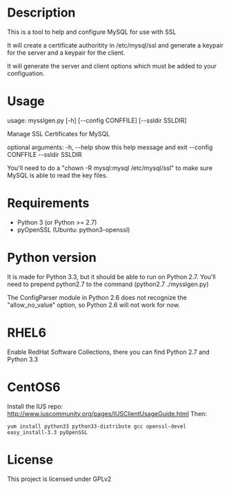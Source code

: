 
Description
===========

This is a tool to help and configure MySQL for use with SSL

It will create a certificate authoritity in /etc/mysql/ssl and 
generate a keypair for the server and a keypair for the client.

It will generate the server and client options which must be 
added to your configuation.

Usage
=====
usage: mysslgen.py [-h] [--config CONFFILE] [--ssldir SSLDIR]

Manage SSL Certificates for MySQL

optional arguments:
  -h, --help         show this help message and exit
  --config CONFFILE
  --ssldir SSLDIR

You'll need to do a "chown -R mysql:mysql /etc/mysql/ssl" to 
make sure MySQL is able to read the key files.

Requirements
============
 - Python 3 (or Python >= 2.7)
 - pyOpenSSL (Ubuntu: python3-openssl)

Python version
==============

It is made for Python 3.3, but it should be able to run on Python 2.7. 
You'll need to prepend python2.7 to the command (python2.7 ./mysslgen.py)

The ConfigParser module in Python 2.6 does not recognize the "allow_no_value"
option, so Python 2.6 will not work for now.

RHEL6
=====
Enable RedHat Software Collections, there you can find Python 2.7 and Python 3.3

CentOS6
=======
Install the IUS repo: http://www.iuscommunity.org/pages/IUSClientUsageGuide.html
Then:

```
yum install python33 python33-distribute gcc openssl-devel
easy_install-3.3 pyOpenSSL
```

License
=======
This project is licensed under GPLv2
